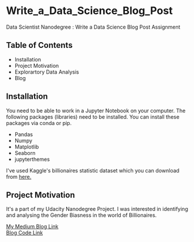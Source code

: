 # Write_a_Data_Science_Blog_Post
Data Scientist Nanodegree : Write a Data Science Blog Post Assignment
## Table of Contents
- Installation
- Project Motivation
- Explorartory Data Analysis
- Blog

## Installation
You need to be able to work in a Jupyter Notebook on your computer. The following packages (libraries) need to be installed. You can install these packages via conda or pip.

- Pandas
- Numpy
- Matplotlib
- Seaborn
- jupyterthemes

I've used Kaggle's billionaires statistic dataset which you can download from [here.](https://www.kaggle.com/datasets/nelgiriyewithana/billionaires-statistics-dataset/)<br>

## Project Motivation
It's a part of my Udacity Nanodegree Project. I was interested in identifying and analysing the Gender Biasness in the world of Billionaires.

[My Medium Blog Link](https://medium.com/@parulgangwar/gender-bias-in-the-world-of-billionaires-c656743cdb71)<br>
[Blog Code Link](https://github.com/parulgangwar/Write_a_Data_Science_Blog_Post/blob/main/Explanatory_analysis.ipynb)<br>
